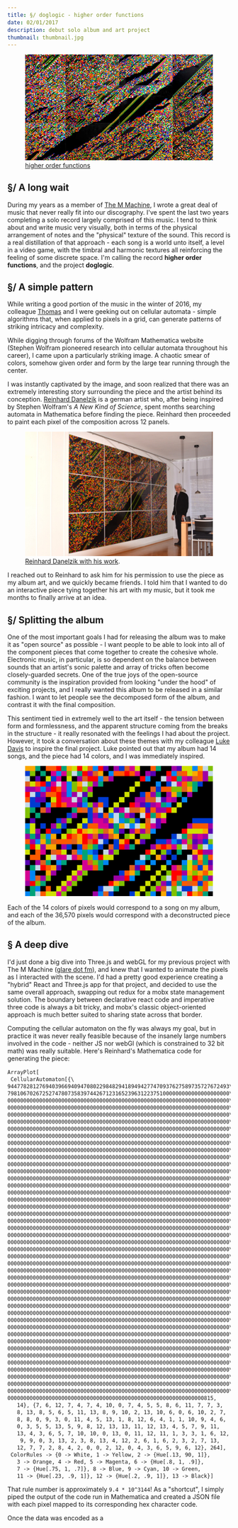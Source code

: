 ```yaml
---
title: §/ doglogic - higher order functions
date: 02/01/2017
description: debut solo album and art project
thumbnail: thumbnail.jpg
---
```


<figure>
  <a href="http://higherorderfunctions.com">
    <img src="./thumbnail.jpg" class="full-width"></img>
  </a>
  <figcaption>
    <a href="http://higherorderfunctions.com">higher order functions</a>
  </figcaption>
</figure>

## §/ A long wait
During my years as a member of [The M Machine](https://www.the-m-machine.com), I wrote a great deal of music that never really fit into our discography. I've spent the last two years completing a solo record largely comprised of this music. I tend to think about and write music very visually, both in terms of the physical arrangement of notes and the "physical" texture of the sound. This record is a real distillation of that approach - each song is a world unto itself, a level in a video game, with the timbral and harmonic textures all reinforcing the feeling of some discrete space. I'm calling the record **higher order functions**, and the project **doglogic**.

## §/ A simple pattern
While writing a good portion of the music in the winter of 2016, my colleague [Thomas](https://twitter.com/beirnet) and I were geeking out on cellular automata - simple algorithms that, when applied to pixels in a grid, can generate patterns of striking intricacy and complexity.

While digging through forums of the Wolfram Mathematica website (Stephen Wolfram pioneered research into cellular automata throughout his career), I came upon a particularly striking image. A chaotic smear of colors, somehow given order and form by the large tear running through the center.

I was instantly captivated by the image, and soon realized that there was an extremely interesting story surrounding the piece and the artist behind its conception. [Reinhard Danelzik](https://www.danelzik.eu/) is a german artist who, after being inspired by Stephen Wolfram's *A New Kind of Science*, spent months searching automata in Mathematica before finding the piece. Reinhard then proceeded to paint each pixel of the composition across 12 panels.

<figure>
    <img src="./reinhard.jpg"></img>
    <figcaption><a href="https://www.danelzik.eu/" title="Reinhard with painting">Reinhard Danelzik with his work</a>.</figcaption>
</figure>

I reached out to Reinhard to ask him for his permission to use the piece as my album art, and we quickly became friends. I told him that I wanted to do an interactive piece tying together his art with my music, but it took me months to finally arrive at an idea.

## §/ Splitting the album

One of the most important goals I had for releasing the album was to make it as "open source" as possible - I want people to be able to look into all of the component pieces that come together to create the cohesive whole. Electronic music, in particular, is so dependent on the balance between sounds that an artist's sonic palette and array of tricks often become closely-guarded secrets. One of the true joys of the open-source community is the inspiration provided from looking "under the hood" of exciting projects, and I really wanted this album to be released in a similar fashion. I want to let people see the decomposed form of the album, and contrast it with the final composition.

This sentiment tied in extremely well to the art itself - the tension between form and formlessness, and the apparent structure coming from the breaks in the structure - it really resonated with the feelings I had about the project. However, it took a conversation about these themes with my colleague [Luke Davis](https://github.com/lucaswadedavis) to inspire the final project. Luke pointed out that my album had 14 songs, and the piece had 14 colors, and I was immediately inspired.

<figure>
    <img src="./zoom.gif"></img>
</figure>

Each of the 14 colors of pixels would correspond to a song on my album, and each of the 36,570  pixels would correspond with a deconstructed piece of the album.

## § A deep dive

I'd just done a big dive into Three.js and webGL for my previous project with The M Machine ([glare dot fm](https://www.glare.fm)), and knew that I wanted to animate the pixels as I interacted with the scene. I'd had a pretty good experience creating a "hybrid" React and Three.js app for that project, and decided to use the same overall approach, swapping out redux for a mobx state management solution. The boundary between declarative react code and imperative three code is always a bit tricky, and mobx's classic object-oriented approach is much better suited to sharing state across that border.

Computing the cellular automaton on the fly was always my goal, but in practice it was never really feasible because of the insanely large numbers involved in the code - neither JS nor webGl (which is constrained to 32 bit math) was really suitable. Here's Reinhard's Mathematica code for generating the piece:

```
ArrayPlot[
 CellularAutomaton[{\
9447782812769403966940947080229848294189494277470937627589735727672493\
7981067026725274780735839744267123165239631223751000000000000000000000\
0000000000000000000000000000000000000000000000000000000000000000000000\
0000000000000000000000000000000000000000000000000000000000000000000000\
0000000000000000000000000000000000000000000000000000000000000000000000\
0000000000000000000000000000000000000000000000000000000000000000000000\
0000000000000000000000000000000000000000000000000000000000000000000000\
0000000000000000000000000000000000000000000000000000000000000000000000\
0000000000000000000000000000000000000000000000000000000000000000000000\
0000000000000000000000000000000000000000000000000000000000000000000000\
0000000000000000000000000000000000000000000000000000000000000000000000\
0000000000000000000000000000000000000000000000000000000000000000000000\
0000000000000000000000000000000000000000000000000000000000000000000000\
0000000000000000000000000000000000000000000000000000000000000000000000\
0000000000000000000000000000000000000000000000000000000000000000000000\
0000000000000000000000000000000000000000000000000000000000000000000000\
0000000000000000000000000000000000000000000000000000000000000000000000\
0000000000000000000000000000000000000000000000000000000000000000000000\
0000000000000000000000000000000000000000000000000000000000000000000000\
0000000000000000000000000000000000000000000000000000000000000000000000\
0000000000000000000000000000000000000000000000000000000000000000000000\
0000000000000000000000000000000000000000000000000000000000000000000000\
0000000000000000000000000000000000000000000000000000000000000000000000\
0000000000000000000000000000000000000000000000000000000000000000000000\
0000000000000000000000000000000000000000000000000000000000000000000000\
0000000000000000000000000000000000000000000000000000000000000000000000\
0000000000000000000000000000000000000000000000000000000000000000000000\
0000000000000000000000000000000000000000000000000000000000000000000000\
0000000000000000000000000000000000000000000000000000000000000000000000\
0000000000000000000000000000000000000000000000000000000000000000000000\
0000000000000000000000000000000000000000000000000000000000000000000000\
0000000000000000000000000000000000000000000000000000000000000000000000\
0000000000000000000000000000000000000000000000000000000000000000000000\
0000000000000000000000000000000000000000000000000000000000000000000000\
0000000000000000000000000000000000000000000000000000000000000000000000\
0000000000000000000000000000000000000000000000000000000000000000000000\
0000000000000000000000000000000000000000000000000000000000000000000000\
0000000000000000000000000000000000000000000000000000000000000000000000\
0000000000000000000000000000000000000000000000000000000000000000000000\
0000000000000000000000000000000000000000000000000000000000000000000000\
0000000000000000000000000000000000000000000000000000000000000000000000\
0000000000000000000000000000000000000000000000000000000000000000000000\
0000000000000000000000000000000000000000000000000000000000000000000000\
0000000000000000000000000000000000000000000000000000000000000000000000\
00000000000000000000000000000000000000000000000000000000000000815,
   14}, {7, 6, 12, 7, 4, 7, 4, 10, 0, 7, 4, 5, 5, 8, 6, 11, 7, 7, 3,
   8, 13, 8, 5, 6, 5, 11, 13, 8, 9, 10, 2, 13, 10, 6, 0, 6, 10, 2, 7,
   8, 8, 0, 9, 3, 0, 11, 4, 5, 13, 1, 8, 12, 6, 4, 1, 1, 10, 9, 4, 6,
   0, 3, 5, 5, 13, 5, 9, 8, 12, 13, 13, 11, 12, 13, 4, 5, 7, 9, 11,
   13, 4, 3, 6, 5, 7, 10, 10, 0, 13, 0, 11, 12, 11, 1, 3, 3, 1, 6, 12,
    9, 9, 0, 3, 13, 2, 3, 8, 13, 4, 12, 2, 6, 1, 6, 2, 3, 2, 7, 13,
   12, 7, 7, 2, 8, 4, 2, 0, 0, 2, 12, 0, 4, 3, 6, 5, 9, 6, 12}, 264],
 ColorRules -> {0 -> White, 1 -> Yellow, 2 -> {Hue[.13, 90, 1]},
   3 -> Orange, 4 -> Red, 5 -> Magenta, 6 -> {Hue[.8, 1, .9]},
   7 -> {Hue[.75, 1, .7]}, 8 -> Blue, 9 -> Cyan, 10 -> Green,
   11 -> {Hue[.23, .9, 1]}, 12 -> {Hue[.2, .9, 1]}, 13 -> Black}]
```

That rule number is approximately `9.4 * 10^3144`! As a "shortcut", I simply piped the output of the code run in Mathematica and created a JSON file with each pixel mapped to its corresponding hex character code.

Once the data was encoded as a
